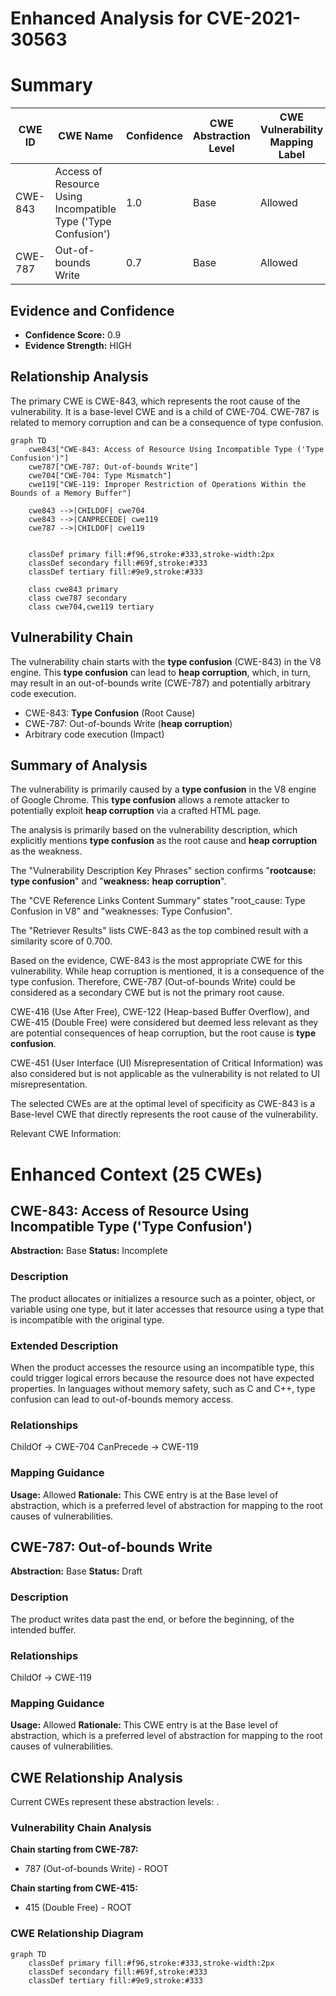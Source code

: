 # Enhanced Analysis for CVE-2021-30563

# Summary
| CWE ID | CWE Name | Confidence | CWE Abstraction Level | CWE Vulnerability Mapping Label | CWE-Vulnerability Mapping Notes |
|---|---|---|---|---|---|
| CWE-843 | Access of Resource Using Incompatible Type ('Type Confusion') | 1.0 | Base | Allowed | Primary CWE |
| CWE-787 | Out-of-bounds Write | 0.7 | Base | Allowed | Secondary Candidate |

## Evidence and Confidence

*   **Confidence Score:** 0.9
*   **Evidence Strength:** HIGH

## Relationship Analysis
The primary CWE is CWE-843, which represents the root cause of the vulnerability. It is a base-level CWE and is a child of CWE-704. CWE-787 is related to memory corruption and can be a consequence of type confusion.

```mermaid
graph TD
    cwe843["CWE-843: Access of Resource Using Incompatible Type ('Type Confusion')"]
    cwe787["CWE-787: Out-of-bounds Write"]
    cwe704["CWE-704: Type Mismatch"]
    cwe119["CWE-119: Improper Restriction of Operations Within the Bounds of a Memory Buffer"]

    cwe843 -->|CHILDOF| cwe704
    cwe843 -->|CANPRECEDE| cwe119
    cwe787 -->|CHILDOF| cwe119
    

    classDef primary fill:#f96,stroke:#333,stroke-width:2px
    classDef secondary fill:#69f,stroke:#333
    classDef tertiary fill:#9e9,stroke:#333

    class cwe843 primary
    class cwe787 secondary
    class cwe704,cwe119 tertiary
```

## Vulnerability Chain
The vulnerability chain starts with the **type confusion** (CWE-843) in the V8 engine. This **type confusion** can lead to **heap corruption**, which, in turn, may result in an out-of-bounds write (CWE-787) and potentially arbitrary code execution.
- CWE-843: **Type Confusion** (Root Cause)
- CWE-787: Out-of-bounds Write (**heap corruption**)
- Arbitrary code execution (Impact)

## Summary of Analysis
The vulnerability is primarily caused by a **type confusion** in the V8 engine of Google Chrome. This **type confusion** allows a remote attacker to potentially exploit **heap corruption** via a crafted HTML page.

The analysis is primarily based on the vulnerability description, which explicitly mentions **type confusion** as the root cause and **heap corruption** as the weakness.

The "Vulnerability Description Key Phrases" section confirms "**rootcause:** **type confusion**" and "**weakness:** **heap corruption**".

The "CVE Reference Links Content Summary" states "root_cause: Type Confusion in V8" and "weaknesses: Type Confusion".

The "Retriever Results" lists CWE-843 as the top combined result with a similarity score of 0.700.

Based on the evidence, CWE-843 is the most appropriate CWE for this vulnerability. While heap corruption is mentioned, it is a consequence of the type confusion. Therefore, CWE-787 (Out-of-bounds Write) could be considered as a secondary CWE but is not the primary root cause.

CWE-416 (Use After Free), CWE-122 (Heap-based Buffer Overflow), and CWE-415 (Double Free) were considered but deemed less relevant as they are potential consequences of heap corruption, but the root cause is **type confusion**.

CWE-451 (User Interface (UI) Misrepresentation of Critical Information) was also considered but is not applicable as the vulnerability is not related to UI misrepresentation.

The selected CWEs are at the optimal level of specificity as CWE-843 is a Base-level CWE that directly represents the root cause of the vulnerability.

Relevant CWE Information:

# Enhanced Context (25 CWEs)

## CWE-843: Access of Resource Using Incompatible Type ('Type Confusion')
**Abstraction:** Base
**Status:** Incomplete

### Description
The product allocates or initializes a resource such as a pointer, object, or variable using one type, but it later accesses that resource using a type that is incompatible with the original type.

### Extended Description
When the product accesses the resource using an incompatible type, this could trigger logical errors because the resource does not have expected properties. In languages without memory safety, such as C and C++, type confusion can lead to out-of-bounds memory access.

### Relationships
ChildOf -> CWE-704
CanPrecede -> CWE-119

### Mapping Guidance
**Usage:** Allowed
**Rationale:** This CWE entry is at the Base level of abstraction, which is a preferred level of abstraction for mapping to the root causes of vulnerabilities.

## CWE-787: Out-of-bounds Write
**Abstraction:** Base
**Status:** Draft

### Description
The product writes data past the end, or before the beginning, of the intended buffer.

### Relationships
ChildOf -> CWE-119

### Mapping Guidance
**Usage:** Allowed
**Rationale:** This CWE entry is at the Base level of abstraction, which is a preferred level of abstraction for mapping to the root causes of vulnerabilities.


## CWE Relationship Analysis

Current CWEs represent these abstraction levels: .


### Vulnerability Chain Analysis

**Chain starting from CWE-787:**
- 787 (Out-of-bounds Write) - ROOT


**Chain starting from CWE-415:**
- 415 (Double Free) - ROOT



### CWE Relationship Diagram

```mermaid
graph TD
    classDef primary fill:#f96,stroke:#333,stroke-width:2px
    classDef secondary fill:#69f,stroke:#333
    classDef tertiary fill:#9e9,stroke:#333
```
